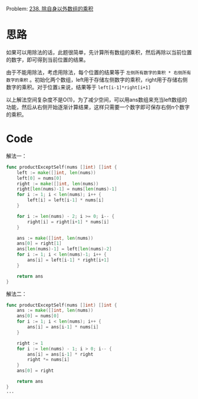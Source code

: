 
Problem: [238. 除自身以外数组的乘积](https://leetcode.cn/problems/product-of-array-except-self/description/)


# 思路

如果可以用除法的话，此题很简单，先计算所有数组的乘积，然后再除以当前位置的数字，即可得到当前位置的结果。

由于不能用除法，考虑用除法，每个位置的结果等于 `左侧所有数字的乘积 * 右侧所有数字的乘积` 。初始化两个数组，left用于存储左侧数字的乘积，right用于存储右侧数字的乘积。对于位置`i`来说，结果等于 `left[i-1]*right[i+1]`

以上解法空间复杂度不是O(1)，为了减少空间，可以用ans数组来充当left数组的功能，然后从右侧开始逐渐计算结果，这样只需要一个数字即可保存右侧n个数字的乘积。

# Code

解法一：
```go
func productExceptSelf(nums []int) []int {
	left := make([]int, len(nums))
	left[0] = nums[0]
	right := make([]int, len(nums))
	right[len(nums)-1] = nums[len(nums)-1]
	for i := 1; i < len(nums); i++ {
		left[i] = left[i-1] * nums[i]
	}

	for i := len(nums) - 2; i >= 0; i-- {
		right[i] = right[i+1] * nums[i]
	}

	ans := make([]int, len(nums))
	ans[0] = right[1]
	ans[len(nums)-1] = left[len(nums)-2]
	for i := 1; i < len(nums)-1; i++ {
		ans[i] = left[i-1] * right[i+1]
	}

	return ans
}
```

解法二：
```go
func productExceptSelf(nums []int) []int {
	ans := make([]int, len(nums))
	ans[0] = nums[0]
	for i := 1; i < len(nums); i++ {
		ans[i] = ans[i-1] * nums[i]
	}

	right := 1
	for i := len(nums) - 1; i > 0; i-- {
		ans[i] = ans[i-1] * right
		right *= nums[i]
	}
	ans[0] = right

	return ans
}
···
